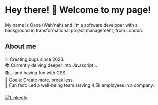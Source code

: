 <h1 align="left">Hey there! 👋 Welcome to my page! </h1>

###

<p align="left">My name is Oana (Wah'nah) and I'm a software developer with a background in transformational project management, from London.</p>

###

<h2 align="left">About me</h2>

###

<p align="left">✨ Creating bugs since 2023.<br>📚 Currently delving deeper into Javascript...<br>📚... and having fun with CSS.<br>🎯 Goals: Create more, break less.<br>🎲 Fun fact: Led a well-being team serving 4.5k employees in a company.</p>

###

[![LinkedIn](https://img.shields.io/badge/LinkedIn-0077B5?style=for-the-badge&logo=linkedin&logoColor=white)](https://www.linkedin.com/in/oanapintoiu)

###

